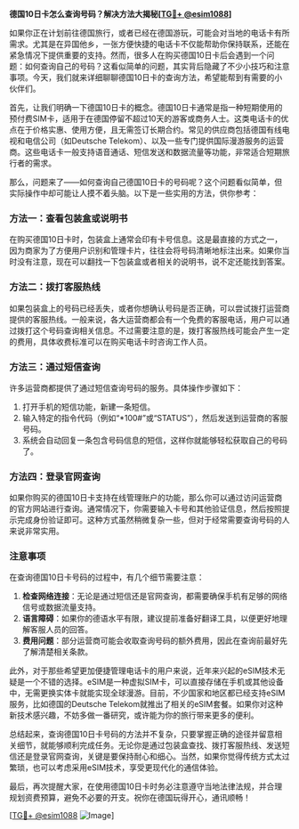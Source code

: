 **德国10日卡怎么查询号码？解决方法大揭秘[[TG💪+ @esim1088](https://t.me/s/esim1088)]**

如果你正在计划前往德国旅行，或者已经在德国游玩，可能会对当地的电话卡有所需求。尤其是在异国他乡，一张方便快捷的电话卡不仅能帮助你保持联系，还能在紧急情况下提供重要的支持。然而，很多人在购买德国10日卡后会遇到一个问题：如何查询自己的号码？这看似简单的问题，其实背后隐藏了不少小技巧和注意事项。今天，我们就来详细聊聊德国10日卡的查询方法，希望能帮到有需要的小伙伴们。

首先，让我们明确一下德国10日卡的概念。德国10日卡通常是指一种短期使用的预付费SIM卡，适用于在德国停留不超过10天的游客或商务人士。这类电话卡的优点在于价格实惠、使用方便，且无需签订长期合约。常见的供应商包括德国有线电视和电信公司（如Deutsche Telekom）、以及一些专门提供国际漫游服务的运营商。这些电话卡一般支持语音通话、短信发送和数据流量等功能，非常适合短期旅行者的需求。

那么，问题来了——如何查询自己德国10日卡的号码呢？这个问题看似简单，但实际操作中却可能让人摸不着头脑。以下是一些实用的方法，供你参考：

### 方法一：查看包装盒或说明书

在购买德国10日卡时，包装盒上通常会印有卡号信息。这是最直接的方式之一，因为商家为了方便用户识别和管理卡片，往往会将号码清晰地标注出来。如果你当时没有注意，现在可以翻找一下包装盒或者相关的说明书，说不定还能找到答案。

### 方法二：拨打客服热线

如果包装盒上的号码已经丢失，或者你想确认号码是否正确，可以尝试拨打运营商提供的客服热线。一般来说，各大运营商都会有一个免费的客服电话，用户可以通过拨打这个号码查询相关信息。不过需要注意的是，拨打客服热线可能会产生一定的费用，具体收费标准可以在购买电话卡时咨询工作人员。

### 方法三：通过短信查询

许多运营商都提供了通过短信查询号码的服务。具体操作步骤如下：
1. 打开手机的短信功能，新建一条短信。
2. 输入特定的指令代码（例如“*100#”或“STATUS”），然后发送到运营商的客服号码。
3. 系统会自动回复一条包含号码信息的短信，这样你就能够轻松获取自己的号码了。

### 方法四：登录官网查询

如果你购买的德国10日卡支持在线管理账户的功能，那么你可以通过访问运营商的官方网站进行查询。通常情况下，你需要输入卡号和其他验证信息，然后按照提示完成身份验证即可。这种方式虽然稍微复杂一些，但对于经常需要查询号码的人来说非常实用。

### 注意事项

在查询德国10日卡号码的过程中，有几个细节需要注意：
1. **检查网络连接**：无论是通过短信还是官网查询，都需要确保手机有足够的网络信号或数据流量支持。
2. **语言障碍**：如果你的德语水平有限，建议提前准备好翻译工具，以便更好地理解客服人员的回答。
3. **费用问题**：部分运营商可能会收取查询号码的额外费用，因此在查询前最好先了解清楚相关条款。

此外，对于那些希望更加便捷管理电话卡的用户来说，近年来兴起的eSIM技术无疑是一个不错的选择。eSIM是一种虚拟SIM卡，可以直接存储在手机或其他设备中，无需更换实体卡就能实现全球漫游。目前，不少国家和地区都已经支持eSIM服务，比如德国的Deutsche Telekom就推出了相关的eSIM套餐。如果你对这种新技术感兴趣，不妨多做一番研究，或许能为你的旅行带来更多的便利。

总结起来，查询德国10日卡号码的方法并不复杂，只要掌握正确的途径并留意相关细节，就能够顺利完成任务。无论你是通过包装盒查找、拨打客服热线、发送短信还是登录官网查询，关键是要保持耐心和细心。当然，如果你觉得传统方式太过繁琐，也可以考虑采用eSIM技术，享受更现代化的通信体验。

最后，再次提醒大家，在使用德国10日卡时务必注意遵守当地法律法规，并合理规划资费预算，避免不必要的开支。祝你在德国玩得开心，通讯顺畅！

[[TG💪+ @esim1088](https://t.me/s/esim1088) ![Image](https://i.postimg.cc/4NQfJmqS/Snipaste-2025-05-13-00-14-12.png)]